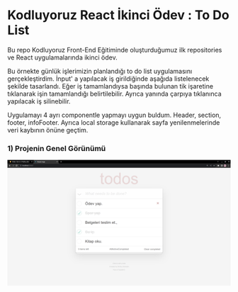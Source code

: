 # Kodluyoruz React İkinci Ödev : To Do List
Bu repo Kodluyoruz Front-End Eğitiminde oluşturduğumuz ilk repositories ve React uygulamalarında ikinci ödev.

Bu örnekte günlük işlerimizin planlandığı to do list uygulamasını gerçekleştirdim. İnput' a yapılacak iş girildiğinde aşağıda listelenecek şekilde tasarlandı. Eğer iş tamamlandıysa başında bulunan tik işaretine tıklanarak işin tamamlandığı belirtilebilir. Ayrıca yanında çarpıya tıklanınca yapılacak iş silinebilir. 

Uygulamayı 4 ayrı componentle yapmayı uygun buldum. Header, section, footer, infoFooter. Ayrıca local storage kullanarak sayfa yenilenmelerinde veri kaybının önüne geçtim.



### 1) Projenin Genel Görünümü
![github](public/SS1.png)
